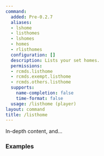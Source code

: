 ```yaml
---
command:
  added: Pre-0.2.7
  aliases:
  - lshome
  - listhomes
  - lshomes
  - homes
  - rlisthomes
  configuration: []
  description: Lists your set homes.
  permissions:
  - rcmds.listhome
  - rcmds.exempt.listhome
  - rcmds.others.listhome
  supports:
    name-completion: false
    time-format: false
  usage: /listhome (player)
layout: command
title: /listhome
---
```


In-depth content, and...

### Examples


